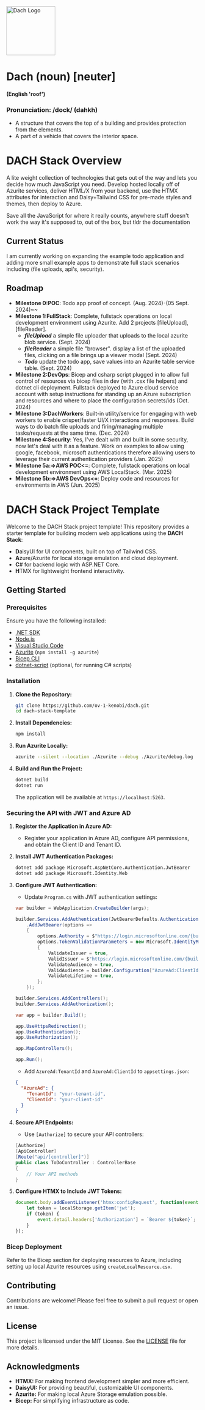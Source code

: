 <img src="https://github.com/user-attachments/assets/f63c4554-f000-47ff-a78f-8dcf2a236ad8" alt="Dach Logo" width="128" height="128">

# Dach (noun) [neuter]
#### (English 'roof')
### Pronunciation: /dock/ (dahkh)

- A structure that covers the top of a building and provides protection from the elements.
- A part of a vehicle that covers the interior space.

# DACH Stack Overview
A lite weight collection of technologies that gets out of the way and lets you decide how much JavaScript you need. Develop hosted locally off of Azurite services, deliver HTML/X from your backend, use the HTMX attributes for interaction and Daisy+Tailwind CSS for pre-made styles and themes, then deploy to Azure. 

Save all the JavaScript for where it really counts, anywhere stuff doesn't work the way it's supposed to, out of the box, but tldr the documentation

## Current Status
I am currently working on expanding the example todo application and adding more small example apps to demonstrate full stack scenarios including (file uploads, api's, security).

## Roadmap
- **Milestone 0:POC**: Todo app proof of concept. (Aug. 2024)-(05 Sept. 2024)~~
- **Milestone 1:FullStack**: Complete, fullstack operations on local development environment using Azurite. Add 2 projects [fileUpload], [fileReader].
   - ***fileUpload*** a simple file uploader that uploads to the local azurite blob service.  (Sept. 2024)
   - ***fileReader*** a simple file "browser". display a list of the uploaded files, clicking on a file brings up a viewer modal (Sept. 2024)
   - ***Todo*** update the todo app, save values into an Azurite table service table. (Sept. 2024)
- **Milestone 2:DevOps**: Bicep and csharp script plugged in to allow full control of resources via bicep files in dev (with .csx file helpers) and dotnet cli deployment. Fullstack deployed to Azure cloud service account with setup instructions for standing up an Azure subscription and resources and where to place the configuration secrets/ids (Oct. 2024)
- **Milestone 3:DachWorkers**: Built-in utility/service for engaging with web workers to enable crisper/faster UI/X interactions and responses. Build ways to do batch file uploads and firing/managing multiple tasks/requests at the same time. (Dec. 2024)
- **Milestone 4:Security**: Yes, I've dealt with and built in some security, now let's deal with it as a feature. Work on examples to allow using google, facebook, microsoft authentications therefore allowing users to leverage their current authentication providers (Jan. 2025)
- **Milestone 5a:=>AWS POC<=**: Complete, fullstack operations on local development environment using AWS LocalStack. (Mar. 2025)
- **Milestone 5b:=>AWS DevOps<=**: Deploy code and resources for environments in AWS (Jun. 2025)

# DACH Stack Project Template

Welcome to the DACH Stack project template! This repository provides a starter template for building modern web applications using the **DACH Stack**:

- **D**aisyUI for UI components, built on top of Tailwind CSS.
- **A**zure/Azurite for local storage emulation and cloud deployment.
- **C**# for backend logic with ASP.NET Core.
- **H**TMX for lightweight frontend interactivity.

## Getting Started

### Prerequisites

Ensure you have the following installed:

- [.NET SDK](https://dotnet.microsoft.com/download)
- [Node.js](https://nodejs.org/)
- [Visual Studio Code](https://code.visualstudio.com/)
- [Azurite](https://docs.microsoft.com/en-us/azure/storage/common/storage-use-azurite) (`npm install -g azurite`)
- [Bicep CLI](https://docs.microsoft.com/en-us/azure/azure-resource-manager/bicep/install)
- [dotnet-script](https://github.com/filipw/dotnet-script) (optional, for running C# scripts)

### Installation

1. **Clone the Repository:**

   ```bash
   git clone https://github.com/ov-1-kenobi/dach.git
   cd dach-stack-template
   ```

2. **Install Dependencies:**

   ```bash
   npm install
   ```

3. **Run Azurite Locally:**

   ```bash
   azurite --silent --location ./Azurite --debug ./Azurite/debug.log
   ```

4. **Build and Run the Project:**

   ```bash
   dotnet build
   dotnet run
   ```

   The application will be available at `https://localhost:5263`.

### Securing the API with JWT and Azure AD

1. **Register the Application in Azure AD:**
   - Register your application in Azure AD, configure API permissions, and obtain the Client ID and Tenant ID.

2. **Install JWT Authentication Packages:**

   ```bash
   dotnet add package Microsoft.AspNetCore.Authentication.JwtBearer
   dotnet add package Microsoft.Identity.Web
   ```

3. **Configure JWT Authentication:**
   - Update `Program.cs` with JWT authentication settings:

   ```csharp
   var builder = WebApplication.CreateBuilder(args);

   builder.Services.AddAuthentication(JwtBearerDefaults.AuthenticationScheme)
       .AddJwtBearer(options =>
       {
           options.Authority = $"https://login.microsoftonline.com/{builder.Configuration["AzureAd:TenantId"]}/v2.0";
           options.TokenValidationParameters = new Microsoft.IdentityModel.Tokens.TokenValidationParameters
           {
               ValidateIssuer = true,
               ValidIssuer = $"https://login.microsoftonline.com/{builder.Configuration["AzureAd:TenantId"]}/v2.0",
               ValidateAudience = true,
               ValidAudience = builder.Configuration["AzureAd:ClientId"],
               ValidateLifetime = true,
           };
       });

   builder.Services.AddControllers();
   builder.Services.AddAuthorization();

   var app = builder.Build();

   app.UseHttpsRedirection();
   app.UseAuthentication();
   app.UseAuthorization();

   app.MapControllers();

   app.Run();
   ```

   - Add `AzureAd:TenantId` and `AzureAd:ClientId` to `appsettings.json`:

   ```json
   {
     "AzureAd": {
       "TenantId": "your-tenant-id",
       "ClientId": "your-client-id"
     }
   }
   ```

4. **Secure API Endpoints:**
   - Use `[Authorize]` to secure your API controllers:

   ```csharp
   [Authorize]
   [ApiController]
   [Route("api/[controller]")]
   public class ToDoController : ControllerBase
   {
       // Your API methods
   }
   ```

5. **Configure HTMX to Include JWT Tokens:**

   ```javascript
   document.body.addEventListener('htmx:configRequest', function(event) {
       let token = localStorage.getItem('jwt');
       if (token) {
           event.detail.headers['Authorization'] = `Bearer ${token}`;
       }
   });
   ```

### Bicep Deployment

Refer to the Bicep section for deploying resources to Azure, including setting up local Azurite resources using `createLocalResource.csx`.

## Contributing

Contributions are welcome! Please feel free to submit a pull request or open an issue.

## License

This project is licensed under the MIT License. See the [LICENSE](LICENSE) file for more details.

## Acknowledgments

- **HTMX:** For making frontend development simpler and more efficient.
- **DaisyUI:** For providing beautiful, customizable UI components.
- **Azurite:** For making local Azure Storage emulation possible.
- **Bicep:** For simplifying infrastructure as code.
